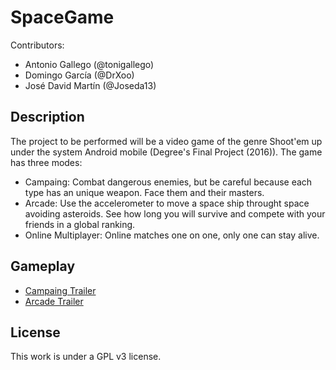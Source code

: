 # SpaceGame
Contributors:
- Antonio Gallego (@tonigallego)
- Domingo García (@DrXoo)
- José David Martín (@Joseda13)

## Description
The project to be performed will be a video game of the genre Shoot'em up under the system
Android mobile (Degree's Final Project (2016)). The game has three modes: 
- Campaing: Combat dangerous enemies, but be careful because each type has an unique weapon. Face them and their masters.
- Arcade: Use the accelerometer to move a space ship throught space avoiding asteroids. See how long you will survive and compete with your friends in a global ranking.
- Online Multiplayer: Online matches one on one, only one can stay alive.

## Gameplay
- [Campaing Trailer](https://www.youtube.com/watch?v=qeo829YHxZo)
- [Arcade Trailer](https://www.youtube.com/watch?v=aSN8ziEGwnE)

## License
This work is under a GPL v3 license.
